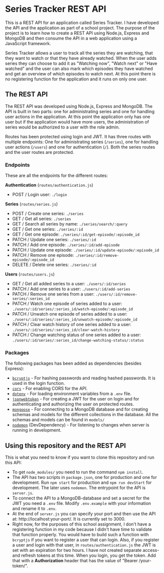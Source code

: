 # Series Tracker REST API

This is a REST API for an application called Series Tracker. I have developed the API and the application as part of a school project. The purpose of the project is to learn how to create a REST API using Node.js, Express and MongoDB and then consume the API in a web application using a JavaScript framework.

Series Tracker allows a user to track all the series they are watching, that they want to watch or that they have already watched. When the user adds series they can choose to add it as "Watching now", "Watch next" or "Have watched" and the user can also mark which episodes they have watched and get an overview of which episodes to watch next. At this point there is no registering function for the application and it runs on only one user.

## The REST API

The REST API was developed using Node.js, Express and MongoDB. The API is built in two parts: one for administrating series and one for handling user actions in the application. At this point the application only has one user but if the application would have more users, the administration of series would be authorized to a user with the role admin.

Routes has been protected using login and JWT. It has three routes with multiple endpoints: One for administrating series (`/series`), one for handling user actions (`/users`) and one for authentication (`/`). Both the series routes and the user routes are protected.

### Endpoints

These are all the endpoints for the different routes:

**Authentication** (`routes/authentication.js`)

- POST / Login user: `./login`

**Series** (`routes/series.js`)

- POST / Create one series: `./series`
- GET / Get all series: `./series`
- GET / Search all series by name: `./series/search/:query`
- GET / Get one series: `./series/:id`
- GET / Get one episode: `./series/:id/get-episode/:episode_id`
- PATCH / Update one series: `./series/:id`
- PATCH / Add one episode: `./series/:id/add-episode`
- PATCH / Update one episode: `./series/:id/update-episode/:episode_id`
- PATCH / Remove one episode: `./series/:id/remove-episode/:episode_id`
- DELETE / Delete one series: `./series/:id`

**Users** (`routes/users.js`)

- GET / Get all added series to a user: `./users/:id/series`
- PATCH / Add one series to a user: `./users/:id/add-series`
- PATCH / Remove one series from a user: `./users/:id/remove-series/:series_id`
- PATCH / Watch one episode of series added to a user: `./users/:id/series/:series_id/watch-episode/:episode_id`
- PATCH / Unwatch one episode of series added to a user: `./users/:id/series/:series_id/unwatch-episode/:episode_id`
- PATCH / Clear watch history of one series added to a user: `./users/:id/series/:series_id/clear-watch-history`
- PATCH / Change watching status of one series added to a user: `./users/:id/series/:series_id/change-watching-status/:status`

### Packages

The following packages has been added as dependencies (besides Express):

- [`bcryptjs`](https://www.npmjs.com/package/bcryptjs) - For hashing passwords and reading hashed passwords. It is used in the login function.
- [`cors`](https://www.npmjs.com/package/cors) - For enabling CORS for the API.
- [`dotenv`](https://www.npmjs.com/package/dotenv) - For loading environment variables from a `.env` file.
- [`jsonwebtoken`](https://www.npmjs.com/package/jsonwebtoken) - For creating a JWT for the user on login and for authenticating and authorizing the user on protected routes.
- [`mongoose`](https://www.npmjs.com/package/mongoose) - For connecting to a MongoDB database and for creating schemas and models for the different collections in the database. All the schemas and models can be found in `models/`
- [`nodemon`](https://www.npmjs.com/package/nodemon) (DevDependency) - For listening to changes when server is running in development.

## Using this repository and the REST API

This is what you need to know if you want to clone this repository and run this API:

- To get `node_modules/` you need to run the command `npm install`.
- The API has two scripts in `package.json`, one for production and one for development. Run `npm start` for production and `npm run devStart` for development. The later uses `nodemon`. The entrypoint for the API is `server.js`.
- To connect the API to a MongoDB-database and set a secret for the JWT you need a `.env` file. Modify `.env.example` with your information and rename it to `.env`.
- At the end of `server.js` you can specify your port and then use the API at: http://localhost:your-port/. It is currently set to 3000.
- Right now, for the purposes of this school assignment, I don't have a registering function in my code because I didn't have time to validate that function properly. You would have to build such a function with `bcryptjs` if you want to register a user that can login. Also, if you register a user and login with that user, in `routes/authentication.js` the JWT is set with an expiration for two hours. I have not created separate access- and refresh tokens at this time. When you login, you get the token. Add that with a **Authorization** header that has the value of "Bearer /your-token/".




